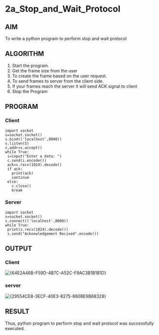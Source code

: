 # 2a_Stop_and_Wait_Protocol
## AIM 
To write a python program to perform stop and wait protocol
## ALGORITHM
1. Start the program.
2. Get the frame size from the user
3. To create the frame based on the user request.
4. To send frames to server from the client side.
5. If your frames reach the server it will send ACK signal to client
6. Stop the Program
## PROGRAM
### Client 
```
import socket
s=socket.socket()
s.bind(('localhost',8000))
s.listen(5)
c,addr=s.accept()
while True:
 i=input("Enter a data: ")
 c.send(i.encode())
 ack=c.recv(1024).decode()
 if ack:
   print(ack)
   continue
 else:
   c.close()
   break
```
### Server 
```
import socket
s=socket.socket()
s.connect(('localhost',8000))
while True:
 print(s.recv(1024).decode())
 s.send("Acknowledgement Recived".encode())
```

## OUTPUT
### Client 

![{64E2A46B-F59D-4B7C-A52C-F9AC3B1B1B1D}](https://github.com/user-attachments/assets/e23b7edd-1b7d-4614-9a56-125acfb6f37d)

### server

![{29554CE8-3ECF-40E3-8275-860BE9B88328}](https://github.com/user-attachments/assets/5c7d2547-5e53-4d11-8385-2f1cde49bb7a)


## RESULT
Thus, python program to perform stop and wait protocol was successfully executed.
